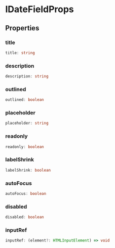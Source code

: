 # IDateFieldProps

## Properties

### title

```ts
title: string
```

### description

```ts
description: string
```

### outlined

```ts
outlined: boolean
```

### placeholder

```ts
placeholder: string
```

### readonly

```ts
readonly: boolean
```

### labelShrink

```ts
labelShrink: boolean
```

### autoFocus

```ts
autoFocus: boolean
```

### disabled

```ts
disabled: boolean
```

### inputRef

```ts
inputRef: (element?: HTMLInputElement) => void
```
